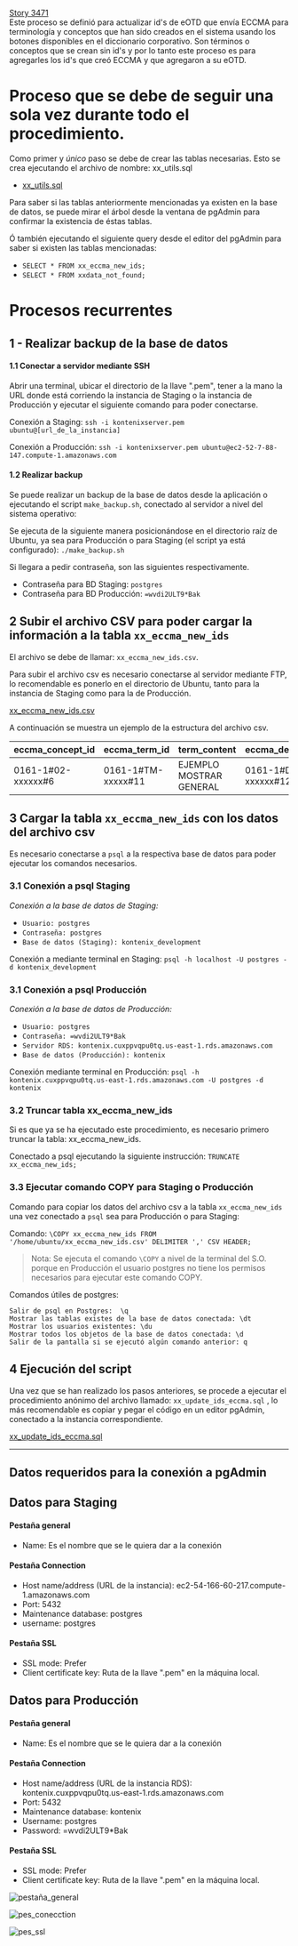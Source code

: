 [Story 3471](https://kontenix.tpondemand.com/entity/3471-eotd-actualiza-terminos-sin-id-a) <br/>
Este proceso se definió para actualizar id's de eOTD que envía ECCMA para terminología y conceptos que han sido creados en el sistema usando los botones disponibles en el diccionario corporativo.   Son términos o conceptos que se crean sin id's y por lo tanto este proceso es para agregarles los id's que creó ECCMA y que agregaron a su eOTD.


# Proceso que se debe de seguir una sola vez durante todo el procedimiento.

Como primer y *único* paso se debe de crear las tablas necesarias.
Esto se crea ejecutando el archivo de nombre: xx_utils.sql

- [xx_utils.sql](/uploads/c638e0c40cfa332c096651e198a91c08/xx_utils.sql)

Para saber si las tablas anteriormente mencionadas ya existen en la base de datos, se puede mirar el árbol desde la ventana de pgAdmin para confirmar la existencia de éstas tablas.

Ó también ejecutando el siguiente query desde el editor del pgAdmin para saber si existen las tablas mencionadas:

- `SELECT * FROM xx_eccma_new_ids;`
- `SELECT * FROM xxdata_not_found;`


# Procesos recurrentes
## 1 - Realizar backup de la base de datos

#### 1.1 Conectar a servidor mediante SSH
Abrir una terminal, ubicar el directorio de la llave ".pem", tener a la mano la URL donde está corriendo la instancia de Staging o la instancia de Producción y ejecutar el siguiente comando para poder conectarse.

Conexión a Staging: ```ssh -i kontenixserver.pem ubuntu@[url_de_la_instancia]```

Conexión a Producción: `ssh -i kontenixserver.pem ubuntu@ec2-52-7-88-147.compute-1.amazonaws.com`

#### 1.2 Realizar backup
Se puede realizar un backup de la base de datos desde la aplicación o ejecutando el script `make_backup.sh`, conectado al servidor a nivel del sistema operativo:

Se ejecuta de la siguiente manera posicionándose en el directorio raíz de Ubuntu, ya sea para Producción o para Staging (el script ya está configurado):  ```./make_backup.sh```

Si llegara a pedir contraseña, son las siguientes respectivamente.

- Contraseña para BD Staging: `postgres`
- Contraseña para BD Producción: `=wvdi2ULT9*Bak`


## 2 Subir el archivo CSV para poder cargar la información a la tabla `xx_eccma_new_ids`

El archivo se debe de llamar: `xx_eccma_new_ids.csv`.

Para subir el archivo csv es necesario conectarse al servidor mediante FTP, lo recomendable es ponerlo en el directorio de Ubuntu, tanto para la instancia de Staging como para la de Producción.

[xx_eccma_new_ids.csv](/uploads/ca39ca8d94b2d378dcfe50410a6fb696/xx_eccma_new_ids.csv)


A continuación se muestra un ejemplo de la estructura del archivo csv.

| eccma_concept_id   | eccma_term_id      | term_content            | eccma_definition_id | definition_content                 | eccma_abbreviation_id | abbreviation_content | eccma_language_id | language_name | eccma_organization_id | organization_name | organization_mail_address |
|--------------------|--------------------|-------------------------|---------------------|------------------------------------|-----------------------|----------------------|-------------------|---------------|-----------------------|-------------------|---------------------------|
| 0161-1#02-xxxxxx#6 | 0161-1#TM-xxxxx#11 | EJEMPLO MOSTRAR GENERAL | 0161-1#DF-xxxxxx#12 | EJEMPLO QUE SE MOSTRARÁ EN GENERAL | 0161-1#AB-xxxxxx#10   | EJEMOGE              | 0161-1#LG-xxxxxx#10 | Spanish       | 0161-1#OG-482897#3    | Grupo Lamosa      |                           |


## 3 Cargar la tabla `xx_eccma_new_ids` con los datos del archivo csv

Es necesario conectarse a `psql` a la respectiva base de datos para poder ejecutar los comandos necesarios.

### 3.1 Conexión a psql Staging

_Conexión a la base de datos de Staging:_

- `Usuario: postgres`
- `Contraseña: postgres`
- `Base de datos (Staging): kontenix_development`

Conexión a mediante terminal en Staging:
`psql -h localhost -U postgres -d kontenix_development`


### 3.1 Conexión a psql Producción

_Conexión a la base de datos de Producción:_

- `Usuario: postgres`
- `Contraseña: =wvdi2ULT9*Bak`
- `Servidor RDS: kontenix.cuxppvqpu0tq.us-east-1.rds.amazonaws.com`
- `Base de datos (Producción): kontenix`

Conexión mediante terminal en Producción:
`psql -h kontenix.cuxppvqpu0tq.us-east-1.rds.amazonaws.com -U postgres -d kontenix`

### 3.2 Truncar tabla xx_eccma_new_ids
Si es que ya se ha ejecutado este procedimiento, es necesario primero truncar la tabla: xx_eccma_new_ids.

Conectado a psql ejecutando la siguiente instrucción:
`TRUNCATE xx_eccma_new_ids;`

### 3.3 Ejecutar comando COPY para Staging o Producción
Comando para copiar los datos del archivo csv a la tabla `xx_eccma_new_ids` una vez conectado a `psql` sea para Producción o para Staging:

Comando:
`\COPY xx_eccma_new_ids FROM '/home/ubuntu/xx_eccma_new_ids.csv' DELIMITER ',' CSV HEADER;`

> Nota: Se ejecuta el comando `\COPY` a nivel de la terminal del S.O. porque en Producción el usuario postgres no tiene los permisos necesarios para ejecutar este comando COPY.


Comandos útiles de postgres:
```
Salir de psql en Postgres:  \q 
Mostrar las tablas existes de la base de datos conectada: \dt
Mostrar los usuarios existentes: \du
Mostrar todos los objetos de la base de datos conectada: \d
Salir de la pantalla si se ejecutó algún comando anterior: q
```


## 4 Ejecución del script
Una vez que se han realizado los pasos anteriores, se procede a ejecutar el procedimiento anónimo del archivo llamado: `xx_update_ids_eccma.sql` , lo más recomendable es copiar y pegar el código en un editor pgAdmin, conectado a la instancia correspondiente.

[xx_update_ids_eccma.sql](/uploads/ecf714ba25536741922f11f4be82aab0/xx_update_ids_eccma.sql)



---

## Datos requeridos para la conexión a pgAdmin

## Datos para Staging
#### Pestaña general
- Name: Es el nombre que se le quiera dar a la conexión

#### Pestaña Connection
- Host name/address (URL de la instancia): ec2-54-166-60-217.compute-1.amazonaws.com
- Port: 5432
- Maintenance database: postgres
- username: postgres

#### Pestaña SSL
- SSL mode: Prefer
- Client certificate key: Ruta de la llave ".pem" en la máquina local.

## Datos para Producción
#### Pestaña general
- Name: Es el nombre que se le quiera dar a la conexión

#### Pestaña Connection
- Host name/address (URL de la instancia RDS): kontenix.cuxppvqpu0tq.us-east-1.rds.amazonaws.com
- Port: 5432
- Maintenance database: kontenix
- Username: postgres
- Password: =wvdi2ULT9*Bak

#### Pestaña SSL
- SSL mode: Prefer
- Client certificate key: Ruta de la llave ".pem" en la máquina local.

![pestaña_general](/uploads/062188858f7db524ca18231daa53f04b/pestaña_general.JPG)

![pes_conecction](/uploads/f5128e9b5519ef37d848174b921811d8/pes_conecction.JPG)

![pes_ssl](/uploads/2f121d8199bc494789ff553f8f6f802a/pes_ssl.JPG)